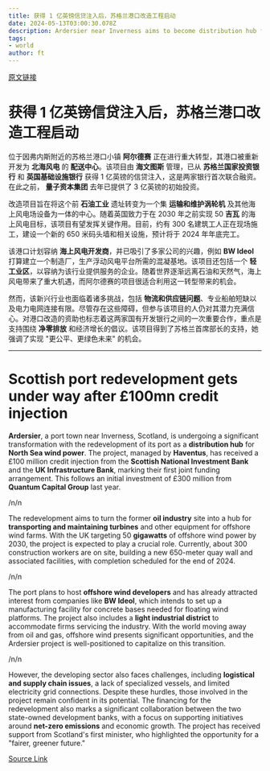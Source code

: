 ```yaml
---
title: 获得 1 亿英镑信贷注入后，苏格兰港口改造工程启动
date: 2024-05-13T03:00:30.078Z
description: Ardersier near Inverness aims to become distribution hub for North Sea wind power
tags: 
- world
author: ft
---
```


[原文链接](https://ft.com/content/516e067b-06e9-4225-809f-6c26fe3056e9)

# 获得 1 亿英镑信贷注入后，苏格兰港口改造工程启动

位于因弗内斯附近的苏格兰港口小镇 **阿尔德赛** 正在进行重大转型，其港口被重新开发为 **北海风电** 的 **配送中心**。该项目由 **海文图斯** 管理，已从 **苏格兰国家投资银行** 和 **英国基础设施银行** 获得 1 亿英镑的信贷注入，这是两家银行首次联合融资。在此之前， **量子资本集团** 去年已提供了 3 亿英镑的初始投资。

改造项目旨在将这个前 **石油工业** 遗址转变为一个集 **运输和维护涡轮机** 及其他海上风电场设备为一体的中心。随着英国致力于在 2030 年之前实现 50 **吉瓦** 的海上风电目标，该项目有望发挥关键作用。目前，约有 300 名建筑工人正在现场施工，建设一个新的 650 米码头墙和相关设施，预计将于 2024 年年底完工。

该港口计划容纳 **海上风电开发商**，并已吸引了多家公司的兴趣，例如 **BW Ideol** 打算建立一个制造厂，生产浮动风电平台所需的混凝基地。该项目还包括一个 **轻工业区**，以容纳为该行业提供服务的企业。随着世界逐渐远离石油和天然气，海上风电带来了重大机遇，而阿尔德赛的项目很适合利用这一转型带来的机会。

然而，该新兴行业也面临着诸多挑战，包括 **物流和供应链问题**、专业船舶短缺以及电力电网连接有限。尽管存在这些障碍，但参与该项目的人仍对其潜力充满信心。对港口改造的资助也标志着这两家国有开发银行之间的一次重要合作，重点是支持围绕 **净零排放** 和经济增长的倡议。该项目得到了苏格兰首席部长的支持，她强调了实现 "更公平、更绿色未来" 的机会。

---

# Scottish port redevelopment gets under way after £100mn credit injection

**Ardersier**, a port town near Inverness, Scotland, is undergoing a significant transformation with the redevelopment of its port as a **distribution hub** for **North Sea wind power**. The project, managed by **Haventus**, has received a £100 million credit injection from the **Scottish National Investment Bank** and the **UK Infrastructure Bank**, marking their first joint funding arrangement. This follows an initial investment of £300 million from **Quantum Capital Group** last year. 

/n/n

The redevelopment aims to turn the former **oil industry** site into a hub for **transporting and maintaining turbines** and other equipment for offshore wind farms. With the UK targeting 50 **gigawatts** of offshore wind power by 2030, the project is expected to play a crucial role. Currently, about 300 construction workers are on site, building a new 650-meter quay wall and associated facilities, with completion scheduled for the end of 2024. 

/n/n

The port plans to host **offshore wind developers** and has already attracted interest from companies like **BW Ideol**, which intends to set up a manufacturing facility for concrete bases needed for floating wind platforms. The project also includes a **light industrial district** to accommodate firms servicing the industry. With the world moving away from oil and gas, offshore wind presents significant opportunities, and the Ardersier project is well-positioned to capitalize on this transition. 

/n/n

However, the developing sector also faces challenges, including **logistical and supply chain issues**, a lack of specialized vessels, and limited electricity grid connections. Despite these hurdles, those involved in the project remain confident in its potential. The financing for the redevelopment also marks a significant collaboration between the two state-owned development banks, with a focus on supporting initiatives around **net-zero emissions** and economic growth. The project has received support from Scotland's first minister, who highlighted the opportunity for a "fairer, greener future."

[Source Link](https://ft.com/content/516e067b-06e9-4225-809f-6c26fe3056e9)

